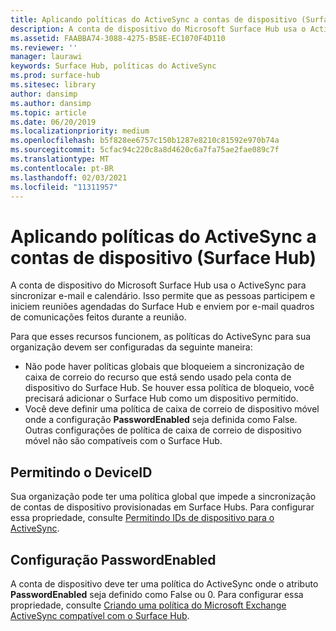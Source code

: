 ```yaml
---
title: Aplicando políticas do ActiveSync a contas de dispositivo (Surface Hub)
description: A conta de dispositivo do Microsoft Surface Hub usa o ActiveSync para sincronizar e-mail e calendário. Isso permite que as pessoas participem e iniciem reuniões agendadas do Surface Hub e enviem por e-mail quadros de comunicações feitos durante a reunião.
ms.assetid: FAABBA74-3088-4275-B58E-EC1070F4D110
ms.reviewer: ''
manager: laurawi
keywords: Surface Hub, políticas do ActiveSync
ms.prod: surface-hub
ms.sitesec: library
author: dansimp
ms.author: dansimp
ms.topic: article
ms.date: 06/20/2019
ms.localizationpriority: medium
ms.openlocfilehash: b5f828ee6757c150b1287e8210c81592e970b74a
ms.sourcegitcommit: 5cfac94c220c8a8d4620c6a7fa75ae2fae089c7f
ms.translationtype: MT
ms.contentlocale: pt-BR
ms.lasthandoff: 02/03/2021
ms.locfileid: "11311957"
---
```

# Aplicando políticas do ActiveSync a contas de dispositivo (Surface Hub)


A conta de dispositivo do Microsoft Surface Hub usa o ActiveSync para sincronizar e-mail e calendário. Isso permite que as pessoas participem e iniciem reuniões agendadas do Surface Hub e enviem por e-mail quadros de comunicações feitos durante a reunião.

Para que esses recursos funcionem, as políticas do ActiveSync para sua organização devem ser configuradas da seguinte maneira:

-   Não pode haver políticas globais que bloqueiem a sincronização de caixa de correio do recurso que está sendo usado pela conta de dispositivo do Surface Hub. Se houver essa política de bloqueio, você precisará adicionar o Surface Hub como um dispositivo permitido.
-   Você deve definir uma política de caixa de correio de dispositivo móvel onde a configuração **PasswordEnabled** seja definida como False. Outras configurações de política de caixa de correio de dispositivo móvel não são compatíveis com o Surface Hub.

## Permitindo o DeviceID

Sua organização pode ter uma política global que impede a sincronização de contas de dispositivo provisionadas em Surface Hubs. Para configurar essa propriedade, consulte [Permitindo IDs de dispositivo para o ActiveSync](appendix-a-powershell-scripts-for-surface-hub.md#allowing-device-ids-for-activesync).

## Configuração PasswordEnabled

A conta de dispositivo deve ter uma política do ActiveSync onde o atributo **PasswordEnabled** seja definido como False ou 0. Para configurar essa propriedade, consulte [Criando uma política do Microsoft Exchange ActiveSync compatível com o Surface Hub](appendix-a-powershell-scripts-for-surface-hub.md#create-compatible-as-policy).

 

 





